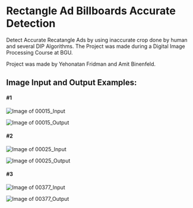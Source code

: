 # Rectangle Ad Billboards Accurate Detection
 Detect Accurate Recatangle Ads by using inaccurate crop done by human and several DIP Algorithms. The Project was made during a Digital Image Processing Course at BGU.
 
 Project was made by Yehonatan Fridman and Amit Binenfeld.
 

## Image Input and Output Examples:

#### #1

![Image of 00015_Input](https://github.com/amitbin20/Rectangle-Ad-Billboards-Accurate-Detection/blob/master/Image%20Crop%20Examples/Img_00015_Input.png)

![Image of 00015_Output](https://github.com/amitbin20/Rectangle-Ad-Billboards-Accurate-Detection/blob/master/Image%20Crop%20Examples/Img_00015_Output.png)

#### #2

![Image of 00025_Input](https://github.com/amitbin20/Rectangle-Ad-Billboards-Accurate-Detection/blob/master/Image%20Crop%20Examples/Img_00025_Input.png)

![Image of 00025_Output](https://github.com/amitbin20/Rectangle-Ad-Billboards-Accurate-Detection/blob/master/Image%20Crop%20Examples/Img_00025_Output.png)

#### #3

![Image of 00377_Input](https://github.com/amitbin20/Rectangle-Ad-Billboards-Accurate-Detection/blob/master/Image%20Crop%20Examples/Img_00377_Input.png)

![Image of 00377_Output](https://github.com/amitbin20/Rectangle-Ad-Billboards-Accurate-Detection/blob/master/Image%20Crop%20Examples/Img_00377_Output.png)
